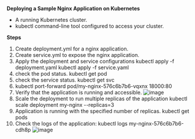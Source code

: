 **Deploying a Sample Nginx Application on Kubernetes**

* A running Kubernetes cluster.
* kubectl command-line tool configured to access your cluster.

**Steps**

1. Create deployment.yml for a nginx application.
2. Create service.yml to expose the nginx application.
3. Apply the deployment and service configurations
    kubectl apply -f deployment.yaml
    kubectl apply -f service.yaml
4. check the pod status.
     kubectl get pod
5.  check the service status.
    kubectl get svc
6. kubectl port-forward pod/my-nginx-576c6b7b6-vqxnx 18000:80
7. Verify that the application is running and accessible.
![image](https://github.com/user-attachments/assets/61b0f859-f467-4dcb-bcc3-806cb5292a31)
8.  Scale the deployment to run multiple replicas of the application 
     kubectl scale deployment my-nginx --replicas=3
9. Application is running with the specified number of replicas.
     kubectl get pods
10. Check the logs of the application:
   kubectl logs my-nginx-576c6b7b6-cdh8p
![image](https://github.com/user-attachments/assets/041c38b9-a646-4276-bde3-5bc0ba5cf316)


